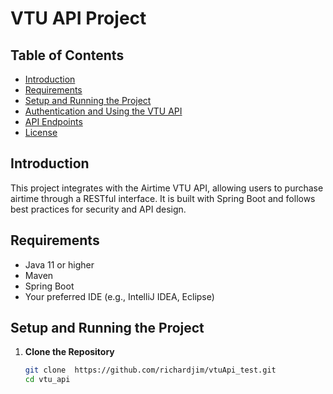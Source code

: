 # VTU API Project

## Table of Contents
- [Introduction](#introduction)
- [Requirements](#requirements)
- [Setup and Running the Project](#setupt)
- [Authentication and Using the VTU API](#authentication-and-using-the-vtu-api)
- [API Endpoints](#api-endpoints)
- [License](#license)

## Introduction
This project integrates with the Airtime VTU API, allowing users to purchase airtime through a RESTful interface. It is built with Spring Boot and follows best practices for security and API design.

## Requirements
- Java 11 or higher
- Maven
- Spring Boot
- Your preferred IDE (e.g., IntelliJ IDEA, Eclipse)

## Setup and Running the Project

1. **Clone the Repository**
   ```bash
   git clone  https://github.com/richardjim/vtuApi_test.git
   cd vtu_api

